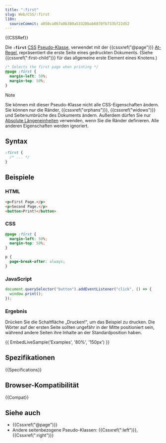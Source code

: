 ```yaml
---
title: ":first"
slug: Web/CSS/:first
l10n:
  sourceCommit: a850ca867a8b380a53320bab6870fb7335f22d52
---
```


{{CSSRef}}

Die **`:first`** [CSS](/de/docs/Web/CSS) [Pseudo-Klasse](/de/docs/Web/CSS/Pseudo-classes), verwendet mit der {{cssxref("@page")}} [At-Regel](/de/docs/Web/CSS/CSS_syntax/At-rule), repräsentiert die erste Seite eines gedruckten Dokuments. (Siehe {{cssxref(":first-child")}} für das allgemeine erste Element eines Knotens.)

```css
/* Selects the first page when printing */
@page :first {
  margin-left: 50%;
  margin-top: 50%;
}
```

> [!NOTE]
> Sie können mit dieser Pseudo-Klasse nicht alle CSS-Eigenschaften ändern. Sie können nur die Ränder, {{cssxref("orphans")}}, {{cssxref("widows")}} und Seitenumbrüche des Dokuments ändern. Außerdem dürfen Sie nur [Absolute Längeneinheiten](/de/docs/Web/CSS/length#absolute_length_units) verwenden, wenn Sie die Ränder definieren. Alle anderen Eigenschaften werden ignoriert.

## Syntax

```css
:first {
  /* ... */
}
```

## Beispiele

### HTML

```html
<p>First Page.</p>
<p>Second Page.</p>
<button>Print!</button>
```

### CSS

```css
@page :first {
  margin-left: 50%;
  margin-top: 50%;
}

p {
  page-break-after: always;
}
```

### JavaScript

```js
document.querySelector("button").addEventListener("click", () => {
  window.print();
});
```

### Ergebnis

Drücken Sie die Schaltfläche „Drucken!“, um das Beispiel zu drucken. Die Wörter auf der ersten Seite sollten ungefähr in der Mitte positioniert sein, während andere Seiten ihre Inhalte an der Standardposition haben.

{{ EmbedLiveSample('Examples', '80%', '150px') }}

## Spezifikationen

{{Specifications}}

## Browser-Kompatibilität

{{Compat}}

## Siehe auch

- {{Cssxref("@page")}}
- Andere seitenbezogene Pseudo-Klassen: {{Cssxref(":left")}}, {{Cssxref(":right")}}
